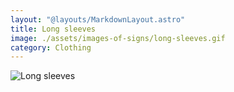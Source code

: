```yaml
---
layout: "@layouts/MarkdownLayout.astro"
title: Long sleeves
image: ./assets/images-of-signs/long-sleeves.gif
category: Clothing
---
```


![Long sleeves](@signs/long-sleeves.gif)
